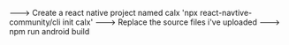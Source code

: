 ---> Create a react native project named calx 'npx react-navtive-community/cli init calx'
---> Replace the source files i've uploaded 
---> npm run android build 

